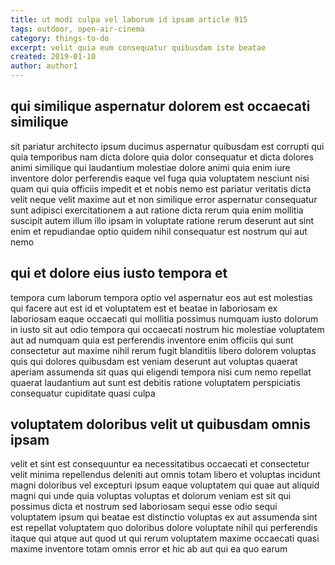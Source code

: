 ```yaml
---
title: ut modi culpa vel laborum id ipsam article 915
tags: outdoor, open-air-cinema
category: things-to-do
excerpt: velit quia eum consequatur quibusdam iste beatae
created: 2019-01-10
author: author1
---
```


## qui similique aspernatur dolorem est occaecati similique

sit pariatur architecto ipsum ducimus aspernatur quibusdam est corrupti qui quia temporibus nam dicta dolore quia dolor consequatur et dicta dolores animi similique qui laudantium molestiae dolore animi quia enim iure inventore dolor perferendis eaque vel fuga quia voluptatem nesciunt nisi quam qui quia officiis impedit et et nobis nemo est pariatur veritatis dicta velit neque velit maxime aut et non similique error aspernatur consequatur sunt adipisci exercitationem a aut ratione dicta rerum quia enim mollitia suscipit autem illum illo ipsam in voluptate ratione rerum deserunt aut sint enim et repudiandae optio quidem nihil consequatur est nostrum qui aut nemo

## qui et dolore eius iusto tempora et

tempora cum laborum tempora optio vel aspernatur eos aut est molestias qui facere aut est id et voluptatem est et beatae in laboriosam ex laboriosam eaque occaecati qui mollitia possimus numquam iusto dolorum in iusto sit aut odio tempora qui occaecati nostrum hic molestiae voluptatem aut ad numquam quia est perferendis inventore enim officiis qui sunt consectetur aut maxime nihil rerum fugit blanditiis libero dolorem voluptas quis qui dolores quibusdam est veniam deserunt aut voluptas quaerat aperiam assumenda sit quas qui eligendi tempora nisi cum nemo repellat quaerat laudantium aut sunt est debitis ratione voluptatem perspiciatis consequatur cupiditate quasi culpa

## voluptatem doloribus velit ut quibusdam omnis ipsam

velit et sint est consequuntur ea necessitatibus occaecati et consectetur velit minima repellendus deleniti aut omnis totam libero et voluptas incidunt magni doloribus vel excepturi ipsum eaque voluptatem qui quae aut aliquid magni qui unde quia voluptas voluptas et dolorum veniam est sit qui possimus dicta et nostrum sed laboriosam sequi esse odio sequi voluptatem ipsum qui beatae est distinctio voluptas ex aut assumenda sint est repellat voluptatem quo doloribus dolore voluptate nihil qui perferendis itaque qui atque aut quod ut qui rerum voluptatem maxime occaecati quasi maxime inventore totam omnis error et hic ab aut qui ea quo earum
